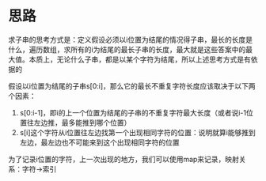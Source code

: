 # 思路

求子串的思考方式是：定义假设必须以i位置为结尾的情况得子串，最长的长度是什么，遍历数组，求所有的i为结尾的最长子串的长度，最大就是这些答案中的最大值。本质上，无论什么子串，都是以某个字符为结尾，所以上述思考方式是有依据的

假设以i位置为结尾的子串s[0:i]，那么它的最长不重复字符长度应该取决于以下两个因素：

 1. s[0:i-1]，即i的上一个位置为结尾的子串的不重复字符最大长度（或者说i-1位置往左边推，最多能推到哪个位置）
 2. s[i]这个字符从i位置往左边找第一个出现相同字符的位置：说明就算i能够推到左边，最左边也不可能来到这个出现相同字符的位置

为了记录i位置的字符，上一次出现的地方，我们可以使用map来记录，映射关系：字符->索引

